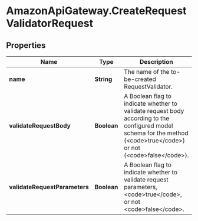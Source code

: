 # AmazonApiGateway.CreateRequestValidatorRequest

## Properties

Name | Type | Description | Notes
------------ | ------------- | ------------- | -------------
**name** | **String** | The name of the to-be-created RequestValidator. | [optional] 
**validateRequestBody** | **Boolean** | A Boolean flag to indicate whether to validate request body according to the configured model schema for the method (&lt;code&gt;true&lt;/code&gt;) or not (&lt;code&gt;false&lt;/code&gt;). | [optional] 
**validateRequestParameters** | **Boolean** | A Boolean flag to indicate whether to validate request parameters, &lt;code&gt;true&lt;/code&gt;, or not &lt;code&gt;false&lt;/code&gt;. | [optional] 


